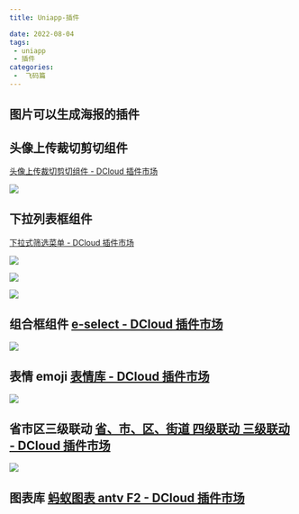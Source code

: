 ```yaml
---
title: Uniapp-插件

date: 2022-08-04
tags:
 - uniapp
 - 插件
categories:
 -  飞码篇
---
```


## 图片可以生成海报的插件

## 头像上传裁切剪切组件 

[头像上传裁切剪切组件 - DCloud 插件市场](https://ext.dcloud.net.cn/plugin?id=5784)

![](https://img-cdn-aliyun.dcloud.net.cn/stream/plugin_screens/okingtz-cropper_2.png?image_process=quality,q_70/format,webp&v=1627965184)

## 下拉列表框组件

[下拉式筛选菜单 - DCloud 插件市场](https://ext.dcloud.net.cn/plugin?id=1078)

![](https://s1.ax1x.com/2022/07/16/j5mo3d.png)





![](https://img-cdn-aliyun.dcloud.net.cn/stream/plugin_screens/5e61b730-1a6a-11ea-830c-af84fb64d6cb_3.PNG?image_process=quality,q_70/format,webp&v=1575885916)

![](https://img-cdn-aliyun.dcloud.net.cn/stream/plugin_screens/5e61b730-1a6a-11ea-830c-af84fb64d6cb_1.PNG?image_process=quality,q_70/format,webp&v=1575885905)





## 组合框组件    [e-select - DCloud 插件市场](https://ext.dcloud.net.cn/plugin?id=8347)



![](https://img-cdn-aliyun.dcloud.net.cn/stream/plugin_screens/b94eae30-dcd7-11ec-aee5-8ff90c6a3a3f_0.png?image_process=quality,q_70/format,webp&v=1653558039)

## 表情 emoji   [表情库 - DCloud 插件市场](https://ext.dcloud.net.cn/plugin?id=792)



![](https://img-cdn-aliyun.dcloud.net.cn/stream/plugin_screens/ca636760-dc33-11e9-8073-5bd9864f5cb1_0.png?image_process=quality,q_70/format,webp&v=1569045672)





## 省市区三级联动  [省、市、区、街道 四级联动 三级联动 - DCloud 插件市场](https://ext.dcloud.net.cn/plugin?id=1301)



![](https://img-cdn-aliyun.dcloud.net.cn/stream/plugin_screens/f4e59af0-4ff5-11ea-ab7c-a1dde4445e22_0.png?image_process=quality,q_70/format,webp&v=1581773141)





## 图表库 [蚂蚁图表 antv F2 - DCloud 插件市场](https://ext.dcloud.net.cn/plugin?id=4613)



